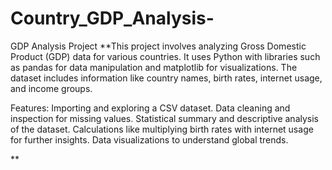 # Country_GDP_Analysis-
GDP Analysis Project
**This project involves analyzing Gross Domestic Product (GDP) data for various countries. It uses Python with libraries such as pandas for data manipulation and matplotlib for visualizations. The dataset includes information like country names, birth rates, internet usage, and income groups.

Features:
Importing and exploring a CSV dataset.
Data cleaning and inspection for missing values.
Statistical summary and descriptive analysis of the dataset.
Calculations like multiplying birth rates with internet usage for further insights.
Data visualizations to understand global trends.

**

